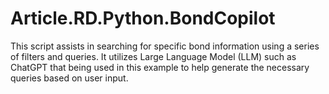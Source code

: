 # Article.RD.Python.BondCopilot
This script assists in searching for specific bond information using a series of filters and queries. It utilizes Large Language Model (LLM) such as ChatGPT that being used in this example to help generate the necessary queries based on user input.
